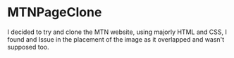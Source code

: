 # MTNPageClone
I decided to try and clone the MTN website, using majorly HTML and CSS, I found and Issue in the placement of the image as it overlapped and wasn't supposed too. 
